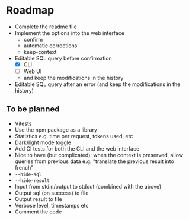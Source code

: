 # Roadmap

-   Complete the readme file
-   Implement the options into the web interface
    -   confirm
    -   automatic corrections
    -   keep-context
-   Editable SQL query before confirmation
    -   [x] CLI
    -   [ ] Web UI
    -   and keep the modifications in the history
-   Editable SQL query after an error (and keep the modifications in the history)

## To be planned

-   Vitests
-   Use the npm package as a library
-   Statistics e.g. time per request, tokens used, etc
-   Dark/light mode toggle
-   Add CI tests for both the CLI and the web interface
-   Nice to have (but complicated): when the context is preserved, allow queries from previous data e.g. "translate the previous result into french"
-   `--hide-sql`
-   `--hide-result`
-   Input from stdin/output to stdout (combined with the above)
-   Output sql (on success) to file
-   Output result to file
-   Verbose level, timestamps etc
-   Comment the code
